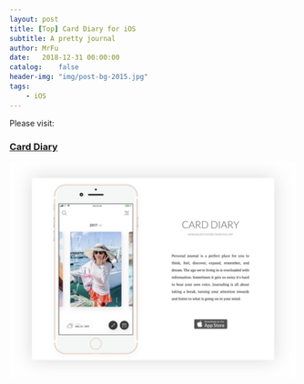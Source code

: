 ```yaml
---
layout: post
title: [Top] Card Diary for iOS
subtitle: A pretty journal
author: MrFu
date:   2018-12-31 00:00:00
catalog:    false
header-img: "img/post-bg-2015.jpg"
tags:
    - iOS
---
```


Please visit:

### [Card Diary](https://carddiary.me/)

![card_diary_main_page](/img/article/samllArticles/card_diary_main_page.jpg)
